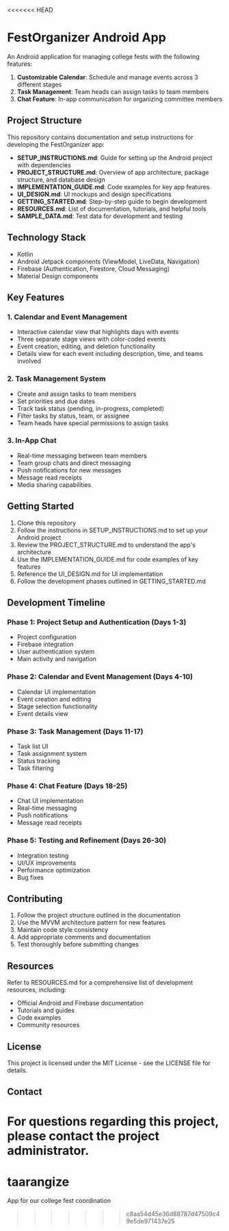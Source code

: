 <<<<<<< HEAD
# FestOrganizer Android App

An Android application for managing college fests with the following features:

1. **Customizable Calendar**: Schedule and manage events across 3 different stages
2. **Task Management**: Team heads can assign tasks to team members  
3. **Chat Feature**: In-app communication for organizing committee members

## Project Structure

This repository contains documentation and setup instructions for developing the FestOrganizer app:

- **SETUP_INSTRUCTIONS.md**: Guide for setting up the Android project with dependencies
- **PROJECT_STRUCTURE.md**: Overview of app architecture, package structure, and database design
- **IMPLEMENTATION_GUIDE.md**: Code examples for key app features
- **UI_DESIGN.md**: UI mockups and design specifications
- **GETTING_STARTED.md**: Step-by-step guide to begin development
- **RESOURCES.md**: List of documentation, tutorials, and helpful tools
- **SAMPLE_DATA.md**: Test data for development and testing

## Technology Stack
- Kotlin
- Android Jetpack components (ViewModel, LiveData, Navigation)
- Firebase (Authentication, Firestore, Cloud Messaging)
- Material Design components

## Key Features

### 1. Calendar and Event Management
- Interactive calendar view that highlights days with events
- Three separate stage views with color-coded events
- Event creation, editing, and deletion functionality
- Details view for each event including description, time, and teams involved

### 2. Task Management System
- Create and assign tasks to team members
- Set priorities and due dates
- Track task status (pending, in-progress, completed)
- Filter tasks by status, team, or assignee
- Team heads have special permissions to assign tasks

### 3. In-App Chat
- Real-time messaging between team members
- Team group chats and direct messaging
- Push notifications for new messages
- Message read receipts
- Media sharing capabilities

## Getting Started

1. Clone this repository
2. Follow the instructions in SETUP_INSTRUCTIONS.md to set up your Android project
3. Review the PROJECT_STRUCTURE.md to understand the app's architecture
4. Use the IMPLEMENTATION_GUIDE.md for code examples of key features
5. Reference the UI_DESIGN.md for UI implementation
6. Follow the development phases outlined in GETTING_STARTED.md

## Development Timeline

### Phase 1: Project Setup and Authentication (Days 1-3)
- Project configuration
- Firebase integration
- User authentication system
- Main activity and navigation

### Phase 2: Calendar and Event Management (Days 4-10)
- Calendar UI implementation
- Event creation and editing
- Stage selection functionality
- Event details view

### Phase 3: Task Management (Days 11-17)
- Task list UI
- Task assignment system
- Status tracking
- Task filtering

### Phase 4: Chat Feature (Days 18-25)
- Chat UI implementation
- Real-time messaging
- Push notifications
- Message read receipts

### Phase 5: Testing and Refinement (Days 26-30)
- Integration testing
- UI/UX improvements
- Performance optimization
- Bug fixes

## Contributing

1. Follow the project structure outlined in the documentation
2. Use the MVVM architecture pattern for new features
3. Maintain code style consistency
4. Add appropriate comments and documentation
5. Test thoroughly before submitting changes

## Resources

Refer to RESOURCES.md for a comprehensive list of development resources, including:
- Official Android and Firebase documentation
- Tutorials and guides
- Code examples
- Community resources

## License

This project is licensed under the MIT License - see the LICENSE file for details.

## Contact

For questions regarding this project, please contact the project administrator. 
=======
# taarangize
App for our college fest coordination
>>>>>>> c8aa54d45e36d88787d47509c49e5de971437e25
